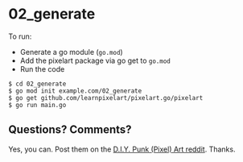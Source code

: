 # 02_generate


To run:

- Generate a go module (`go.mod`)
- Add the pixelart package via go get to `go.mod`
- Run the code


```
$ cd 02_generate
$ go mod init example.com/02_generate
$ go get github.com/learnpixelart/pixelart.go/pixelart
$ go run main.go
```



## Questions? Comments?

Yes, you can. Post them on the [D.I.Y. Punk (Pixel) Art reddit](https://old.reddit.com/r/DIYPunkArt). Thanks.


